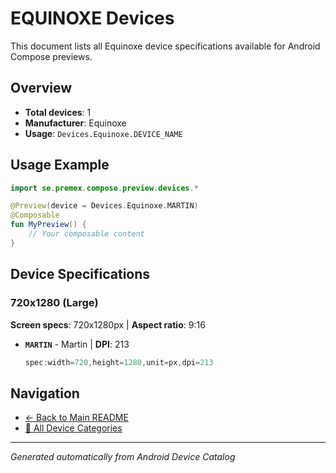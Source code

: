 # EQUINOXE Devices

This document lists all Equinoxe device specifications available for Android Compose previews.

## Overview

- **Total devices**: 1
- **Manufacturer**: Equinoxe
- **Usage**: `Devices.Equinoxe.DEVICE_NAME`

## Usage Example

```kotlin
import se.premex.compose.preview.devices.*

@Preview(device = Devices.Equinoxe.MARTIN)
@Composable
fun MyPreview() {
    // Your composable content
}
```

## Device Specifications

### 720x1280 (Large)

**Screen specs**: 720x1280px | **Aspect ratio**: 9:16

- **`MARTIN`** - Martin | **DPI**: 213
  ```kotlin
  spec:width=720,height=1280,unit=px,dpi=213
  ```

## Navigation

- [← Back to Main README](../../README.md)
- [📱 All Device Categories](../README.md)

---
*Generated automatically from Android Device Catalog*
